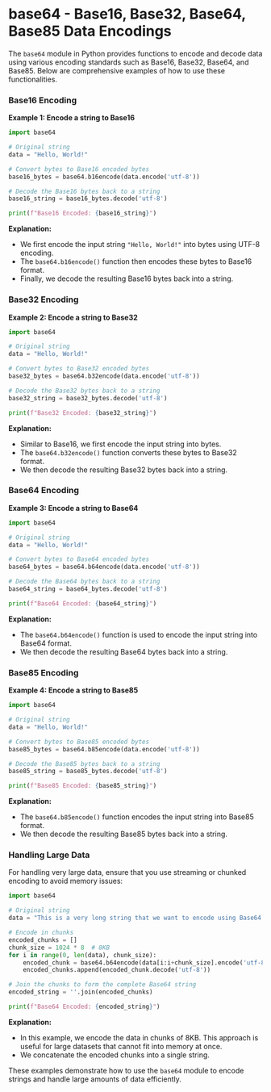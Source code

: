 # base64 - Base16, Base32, Base64, Base85 Data Encodings

The `base64` module in Python provides functions to encode and decode data using various encoding standards such as Base16, Base32, Base64, and Base85. Below are comprehensive examples of how to use these functionalities.

### Base16 Encoding

**Example 1: Encode a string to Base16**

```python
import base64

# Original string
data = "Hello, World!"

# Convert bytes to Base16 encoded bytes
base16_bytes = base64.b16encode(data.encode('utf-8'))

# Decode the Base16 bytes back to a string
base16_string = base16_bytes.decode('utf-8')

print(f"Base16 Encoded: {base16_string}")
```

**Explanation:**
- We first encode the input string `"Hello, World!"` into bytes using UTF-8 encoding.
- The `base64.b16encode()` function then encodes these bytes to Base16 format.
- Finally, we decode the resulting Base16 bytes back into a string.

### Base32 Encoding

**Example 2: Encode a string to Base32**

```python
import base64

# Original string
data = "Hello, World!"

# Convert bytes to Base32 encoded bytes
base32_bytes = base64.b32encode(data.encode('utf-8'))

# Decode the Base32 bytes back to a string
base32_string = base32_bytes.decode('utf-8')

print(f"Base32 Encoded: {base32_string}")
```

**Explanation:**
- Similar to Base16, we first encode the input string into bytes.
- The `base64.b32encode()` function converts these bytes to Base32 format.
- We then decode the resulting Base32 bytes back into a string.

### Base64 Encoding

**Example 3: Encode a string to Base64**

```python
import base64

# Original string
data = "Hello, World!"

# Convert bytes to Base64 encoded bytes
base64_bytes = base64.b64encode(data.encode('utf-8'))

# Decode the Base64 bytes back to a string
base64_string = base64_bytes.decode('utf-8')

print(f"Base64 Encoded: {base64_string}")
```

**Explanation:**
- The `base64.b64encode()` function is used to encode the input string into Base64 format.
- We then decode the resulting Base64 bytes back into a string.

### Base85 Encoding

**Example 4: Encode a string to Base85**

```python
import base64

# Original string
data = "Hello, World!"

# Convert bytes to Base85 encoded bytes
base85_bytes = base64.b85encode(data.encode('utf-8'))

# Decode the Base85 bytes back to a string
base85_string = base85_bytes.decode('utf-8')

print(f"Base85 Encoded: {base85_string}")
```

**Explanation:**
- The `base64.b85encode()` function encodes the input string into Base85 format.
- We then decode the resulting Base85 bytes back into a string.

### Handling Large Data

For handling very large data, ensure that you use streaming or chunked encoding to avoid memory issues:

```python
import base64

# Original string
data = "This is a very long string that we want to encode using Base64."

# Encode in chunks
encoded_chunks = []
chunk_size = 1024 * 8  # 8KB
for i in range(0, len(data), chunk_size):
    encoded_chunk = base64.b64encode(data[i:i+chunk_size].encode('utf-8'))
    encoded_chunks.append(encoded_chunk.decode('utf-8'))

# Join the chunks to form the complete Base64 string
encoded_string = ''.join(encoded_chunks)

print(f"Base64 Encoded: {encoded_string}")
```

**Explanation:**
- In this example, we encode the data in chunks of 8KB. This approach is useful for large datasets that cannot fit into memory at once.
- We concatenate the encoded chunks into a single string.

These examples demonstrate how to use the `base64` module to encode strings and handle large amounts of data efficiently.
